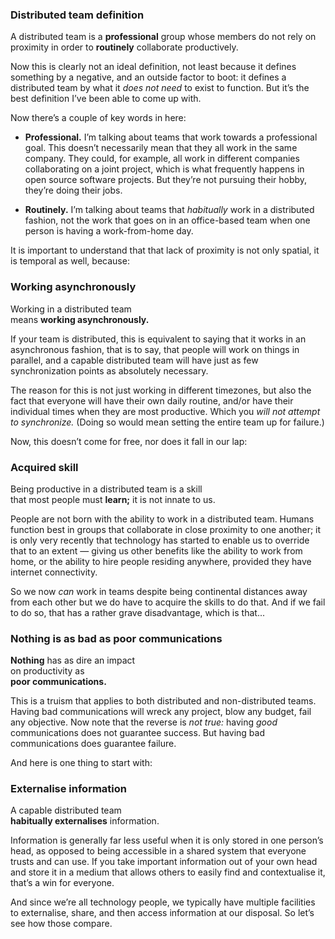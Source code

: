 ### Distributed team definition <!-- .element class="hidden" -->

A distributed team is a **professional** group whose members do not
rely on proximity in order to **routinely** collaborate
productively.

<!-- Note -->

Now this is clearly not an ideal definition, not least because it
defines something by a negative, and an outside factor to boot: it
defines a distributed team by what it *does not need* to exist to
function. But it’s the best definition I’ve been able to come up with.

Now there’s a couple of key words in here:

* **Professional.** I’m talking about teams that work towards a
  professional goal. This doesn’t necessarily mean that they all work
  in the same company. They could, for example, all work in different
  companies collaborating on a joint project, which is what frequently
  happens in open source software projects. But they’re not pursuing
  their hobby, they’re doing their jobs.

* **Routinely.** I’m talking about teams that *habitually* work in a
  distributed fashion, not the work that goes on in an office-based
  team when one person is having a work-from-home day.

It is important to understand that that lack of proximity is not only
spatial, it is temporal as well, because:


### Working asynchronously <!-- .element class="hidden" -->

Working in a distributed team  
means **working asynchronously.**

<!-- Note -->
If your team is distributed, this is equivalent to saying that it
works in an asynchronous fashion, that is to say, that people will
work on things in parallel, and a capable distributed team will have
just as few synchronization points as absolutely necessary.

The reason for this is not just working in different timezones, but
also the fact that everyone will have their own daily routine, and/or
have their individual times when they are most productive. Which you
*will not attempt to synchronize.* (Doing so would mean setting the
entire team up for failure.)

Now, this doesn’t come for free, nor does it fall in our lap:


### Acquired skill <!-- .element class="hidden" -->

Being productive in a distributed team is a skill  
that most people must **learn;** it is not innate to us.

<!-- Note -->
People are not born with the ability to work in a distributed
team. Humans function best in groups that collaborate in close
proximity to one another; it is only very recently that technology has
started to enable us to override that to an extent — giving us other
benefits like the ability to work from home, or the ability to hire
people residing anywhere, provided they have internet connectivity.

So we now *can* work in teams despite being continental distances away
from each other but we do have to acquire the skills to do that. And
if we fail to do so, that has a rather grave disadvantage, which is
that...


### Nothing is as bad as poor communications <!-- .element class="hidden" -->

**Nothing** has as dire an impact  
on productivity as  
**poor communications.**

<!-- Note -->
This is a truism that applies to both distributed and non-distributed
teams. Having bad communications will wreck any project, blow any
budget, fail any objective. Now note that the reverse is *not true:*
having *good* communications does not guarantee success. But having
bad communications does guarantee failure.

And here is one thing to start with:


### Externalise information <!-- .element class="hidden" -->

A capable distributed team  
**habitually externalises** information.

<!-- Note -->
Information is generally far less useful when it is only stored in one
person’s head, as opposed to being accessible in a shared system that
everyone trusts and can use. If you take important information out of
your own head and store it in a medium that allows others to easily
find and contextualise it, that’s a win for everyone.

And since we’re all technology people, we typically have multiple
facilities to externalise, share, and then access information at our
disposal. So let’s see how those compare.
